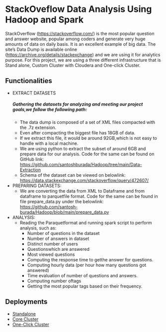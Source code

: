 
# StackOveflow Data Analysis Using Hadoop and Spark

StackOverflow (https://stackoverflow.com/) is the most popular
question and answer website, popular among coders and generate
very huge amounts of data on daily basis. It is an excellent example of
big data. The site’s Data Dump is available online
(https://archive.org/details/stackexchange) and we are using it for
analytics purpose. For this project, we are using a three different
infrastructure that is Stand alone, Custom Cluster with Cloudera and
One-click Cluster.
## Functionalities

- EXTRACT DATASETS
     ##### Gathering the datasets for analyzing and meeting our project goals,we follow the following path:
  - The data dump is composed of a set of XML files compacted with the .7z extension.
  - Even after compacting the biggest file has 18GB of data.
  - If we extract this file, it would be around 92GB,which is not easy  to handle with a local machine.
  - We are using python to extract the subset of around 6GB and prepare data for our analysis. Code for the same can be found on
      GitHub link: https://github.com/santoshburada/Hadoop/tree/main/Data-Extraction
  - Schema of the dataset can be viewed on belowlink:  https://data.stackexchange.com/stackoverflow/query/472607/
- PREPARING DATASETS:
  - We are converting the data from XML to Dataframe and from dataframe to parquetfile format. Code for the same can be found in file prepare_data.py under the belowlink: https://github.com/santosh-burada/Hadoop/blob/main/prepare_data.py
- ANALYSIS:
  - Reading the Paraquetformat and running spark script to perform analysis, such as:
    - Number of questions in the dataset
    - Number of answers in dataset
    - Distinct number of users
    - Questionswhich are answered
    - Most viewed questions
    - Computing the response time to getthe answer for questions.
    - Computing hourly data (per hour how many questions got answered)
    - Time evaluation of number of questions and answers.
    - Computing number oftags
    - Getting the most popular tags based on their frequency.


## Deployments

 - [Standalone](https://github.com/santosh-burada/Hadoop/blob/main/Cluster-Configurations/STANDALONE.md)
 - [Core Cluster](https://github.com/santosh-burada/Hadoop/blob/main/Cluster-Configurations/CORE-CLUSTER.md)
 - [One-Click Cluster](https://github.com/santosh-burada/Hadoop/blob/main/Cluster-Configurations/ONE-CLICK-CLUSTER.md)

